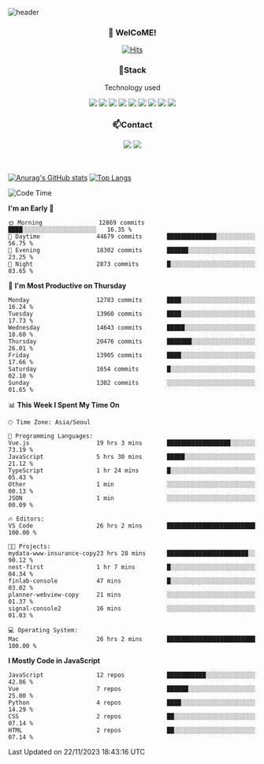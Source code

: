 ![header](https://capsule-render.vercel.app/api?type=waving&color=gradient&height=200&text=Kyungjoon&fontAlign=70&fontAlignY=40&animation=twinkling)

<h3 align="center">👋 WelCoME!</h3>

<div align=center>
  
[![Hits](https://hits.seeyoufarm.com/api/count/incr/badge.svg?url=https%3A%2F%2Fgithub.com%2Fuvula6921&count_bg=%2322BAC9&title_bg=%23827F7F&icon=iconify.svg&icon_color=%2325A27F&title=visits&edge_flat=false)](https://hits.seeyoufarm.com)
  
</div>
<h3 align="center">📌Stack</h3>
<p align="center">Technology used</p>
<div align="center"><img src="https://img.shields.io/badge/HTML5-E34F26?style=flat-square&logo=HTML5&logoColor=white"></img> <img src="https://img.shields.io/badge/CSS3-0A84FF?style=flat-square&logo=CSS3&logoColor=white"></img> <img src="https://img.shields.io/badge/JavaScript-FFCD11?style=flat-square&logo=JavaScript&logoColor=white"></img> <img src="https://img.shields.io/badge/React-00BCF6?style=flat-square&logo=React&logoColor=white"></img> <img src="https://img.shields.io/badge/jQuery-3655FF?style=flat-square&logo=jQuery&logoColor=white"></img> <img src="https://img.shields.io/badge/Ruby-E0115F?style=flat-square&logo=Ruby&logoColor=white"></img> <img src="https://img.shields.io/badge/Python-4B8BBE?style=flat-square&logo=Python&logoColor=white"></img> <img src="https://img.shields.io/badge/Vue-4FC08D?style=flat-square&logo=Vue.js&logoColor=white"></img> <img src="https://img.shields.io/badge/Nuxt-00DC82?style=flat-square&logo=Nuxt.js&logoColor=white"></img></div>

<h3 align="center">📫Contact</h3>
<div align="center"><a href="https://velog.io/@uvula6921/"><img src="https://img.shields.io/badge/Blog-20c997?style=flat-square&logo=V&logoColor=white"/></a> <a href="pkj6921@gmail.com"><img src="https://img.shields.io/badge/Gmail-EA4335?style=flat-square&logo=Gmail&logoColor=white"/></a></div>
<br>
<br>

[![Anurag's GitHub stats](https://github-readme-stats.vercel.app/api?username=uvula6921&hide=stars,issues&show_icons=true&count_private=true&theme=tokyonight)](https://github.com/anuraghazra/github-readme-stats)
[![Top Langs](https://github-readme-stats.vercel.app/api/top-langs/?username=uvula6921&hide=css,jupyter%20notebook,html&exclude_repo=uvula6921,uvula6921.github.io&layout=compact&langs_count=8)](https://github.com/anuraghazra/github-readme-stats)

<!--START_SECTION:waka-->
![Code Time](http://img.shields.io/badge/Code%20Time-1%2C924%20hrs%209%20mins-blue)

**I'm an Early 🐤** 

```text
🌞 Morning                12869 commits       ████░░░░░░░░░░░░░░░░░░░░░   16.35 % 
🌆 Daytime                44679 commits       ██████████████░░░░░░░░░░░   56.75 % 
🌃 Evening                18302 commits       ██████░░░░░░░░░░░░░░░░░░░   23.25 % 
🌙 Night                  2873 commits        █░░░░░░░░░░░░░░░░░░░░░░░░   03.65 % 
```
📅 **I'm Most Productive on Thursday** 

```text
Monday                   12783 commits       ████░░░░░░░░░░░░░░░░░░░░░   16.24 % 
Tuesday                  13960 commits       ████░░░░░░░░░░░░░░░░░░░░░   17.73 % 
Wednesday                14643 commits       █████░░░░░░░░░░░░░░░░░░░░   18.60 % 
Thursday                 20476 commits       ███████░░░░░░░░░░░░░░░░░░   26.01 % 
Friday                   13905 commits       ████░░░░░░░░░░░░░░░░░░░░░   17.66 % 
Saturday                 1654 commits        █░░░░░░░░░░░░░░░░░░░░░░░░   02.10 % 
Sunday                   1302 commits        ░░░░░░░░░░░░░░░░░░░░░░░░░   01.65 % 
```


📊 **This Week I Spent My Time On** 

```text
🕑︎ Time Zone: Asia/Seoul

💬 Programming Languages: 
Vue.js                   19 hrs 3 mins       ██████████████████░░░░░░░   73.19 % 
JavaScript               5 hrs 30 mins       █████░░░░░░░░░░░░░░░░░░░░   21.12 % 
TypeScript               1 hr 24 mins        █░░░░░░░░░░░░░░░░░░░░░░░░   05.43 % 
Other                    1 min               ░░░░░░░░░░░░░░░░░░░░░░░░░   00.13 % 
JSON                     1 min               ░░░░░░░░░░░░░░░░░░░░░░░░░   00.09 % 

🔥 Editors: 
VS Code                  26 hrs 2 mins       █████████████████████████   100.00 % 

🐱‍💻 Projects: 
mydata-www-insurance-copy23 hrs 28 mins      ███████████████████████░░   90.12 % 
nest-first               1 hr 7 mins         █░░░░░░░░░░░░░░░░░░░░░░░░   04.34 % 
finlab-console           47 mins             █░░░░░░░░░░░░░░░░░░░░░░░░   03.02 % 
planner-webview-copy     21 mins             ░░░░░░░░░░░░░░░░░░░░░░░░░   01.37 % 
signal-console2          16 mins             ░░░░░░░░░░░░░░░░░░░░░░░░░   01.03 % 

💻 Operating System: 
Mac                      26 hrs 2 mins       █████████████████████████   100.00 % 
```

**I Mostly Code in JavaScript** 

```text
JavaScript               12 repos            ███████████░░░░░░░░░░░░░░   42.86 % 
Vue                      7 repos             ██████░░░░░░░░░░░░░░░░░░░   25.00 % 
Python                   4 repos             ████░░░░░░░░░░░░░░░░░░░░░   14.29 % 
CSS                      2 repos             ██░░░░░░░░░░░░░░░░░░░░░░░   07.14 % 
HTML                     2 repos             ██░░░░░░░░░░░░░░░░░░░░░░░   07.14 % 
```




 Last Updated on 22/11/2023 18:43:16 UTC
<!--END_SECTION:waka-->
